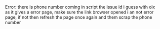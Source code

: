 Error: there is phone number coming in script the issue id i guess with olx as it gives a error page, make sure the link browser opened i an not error page, if not then refresh the page once again and them scrap the phone number
